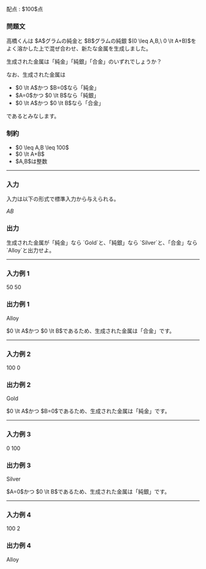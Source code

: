
<div>

<span>

<span>

<p>
配点 : $100$点
</p>

<div>

<section>

### **問題文**

<p>
高橋くんは $A$グラムの純金と $B$グラムの純銀 $(0 \leq A,B,\ 0 \lt A+B)$をよく溶かした上で混ぜ合わせ、新たな金属を生成しました。
</p>

<p>
生成された金属は「純金」「純銀」「合金」のいずれでしょうか？
</p>

<p>
なお、生成された金属は
</p>

<ul>

<li>
$0 \lt A$かつ $B=0$なら「純金」
</li>

<li>
$A=0$かつ $0 \lt B$なら「純銀」
</li>

<li>
$0 \lt A$かつ $0 \lt B$なら「合金」
</li>

</ul>

<p>
であるとみなします。
</p>

</section>

</div>

<div>

<section>

### **制約**

<ul>

<li>
$0 \leq A,B \leq 100$
</li>

<li>
$0 \lt A+B$
</li>

<li>
$A,B$は整数
</li>

</ul>

</section>

</div>

---

<div>

<div>

<section>

### **入力**

<p>
入力は以下の形式で標準入力から与えられる。
</p>

<div>

$A$$B$
</div>

</section>

</div>

<div>

<section>

### **出力**

<p>
生成された金属が「純金」なら `Gold`と、「純銀」なら `Silver`と、「合金」なら `Alloy`と出力せよ。
</p>

</section>

</div>

</div>

---

<div>

<section>

### **入力例 1**

<div>

50 50

</div>

</section>

</div>

<div>

<section>

### **出力例 1**

<div>

Alloy

</div>

<p>
$0 \lt A$かつ $0 \lt B$であるため、生成された金属は「合金」です。
</p>

</section>

</div>

---

<div>

<section>

### **入力例 2**

<div>

100 0

</div>

</section>

</div>

<div>

<section>

### **出力例 2**

<div>

Gold

</div>

<p>
$0 \lt A$かつ $B=0$であるため、生成された金属は「純金」です。
</p>

</section>

</div>

---

<div>

<section>

### **入力例 3**

<div>

0 100

</div>

</section>

</div>

<div>

<section>

### **出力例 3**

<div>

Silver

</div>

<p>
$A=0$かつ $0 \lt B$であるため、生成された金属は「純銀」です。
</p>

</section>

</div>

---

<div>

<section>

### **入力例 4**

<div>

100 2

</div>

</section>

</div>

<div>

<section>

### **出力例 4**

<div>

Alloy

</div>

</section>

</div>

</span>

</span>

</div>
